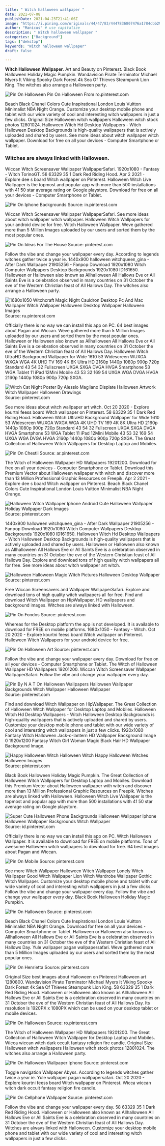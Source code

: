 ```yaml
---
title: " Witch halloween wallpaper "
date: 2021-07-08
publishDate: 2021-04-23T21:41:06Z
image: "https://i.pinimg.com/originals/44/47/83/4447836807476a1784cbb29ed7e95889.jpg"
author: "Manicus" # use capitalize
description: " Witch halloween wallpaper "
categories: ["Background"]
tags: ["dekstop"]
keywords: "Witch halloween wallpaper"
draft: false

---
```



**Witch Halloween Wallpaper**. Art and Beauty on Pinterest. Black Book Halloween Holiday Magic Pumpkin. Wandavision Pirate Terminator Michael Myers It Viking Spooky Dark Forest 4k Sea Of Thieves Steampunk Lion King. The witches also arrange a Halloween party.

![Pin On Halloween](https://i.pinimg.com/originals/67/f1/0a/67f10af559ddebf3478d7f04d9b2f86a.jpg "Pin On Halloween")
Pin On Halloween From ro.pinterest.com


Beach Black Chanel Сolors Cute Inspirational London Louis Vuitton Minimalist NBA Night Orange. Customize your desktop mobile phone and tablet with our wide variety of cool and interesting witch wallpapers in just a few clicks. Original Size Halloween witch wallpapers Halloween witch stock photos 12801024. Halloween Witch Hd Desktop Wallpapers - Witch Halloween Desktop Backgrounds is high-quality wallpapers that is actively uploaded and shared by users. See more ideas about witch wallpaper witch wallpaper. Download for free on all your devices - Computer Smartphone or Tablet.

### Witches are always linked with Halloween.

Wiccan Witch Screensaver Wallpaper WallpaperSafari. 1920x1080 - Fantasy - Witch TorinoGT. 58 63329 35 1 Dark Red Riding Hood. Apr 2 2021 - Explore dee s board Witch wallpaper on Pinterest. Halloween Witch Live Wallpaper is the topmost and popular app with more than 500 installations with 41 50 star average rating on Google playstore. Download for free on all your devices - Computer Smartphone or Tablet.


![Pin On Iphone Backgrounds](https://i.pinimg.com/originals/bd/19/1c/bd191c890d308edcfa5fc662fd5cb4f7.jpg "Pin On Iphone Backgrounds")
Source: in.pinterest.com

Wiccan Witch Screensaver Wallpaper WallpaperSafari. See more ideas about witch wallpaper witch wallpaper. Halloween Witch Wallpapers for your android device for free. Witch Halloween Wallpaper. Weve gathered more than 5 Million Images uploaded by our users and sorted them by the most popular ones.

![Pin On Ideas For The House](https://i.pinimg.com/originals/a5/bf/f6/a5bff644de331d837a50b32e4296bc65.jpg "Pin On Ideas For The House")
Source: pinterest.com

Follow the vibe and change your wallpaper every day. According to legends witches gather twice a year ie. 1440x900 halloween witchqueen_gina - After Dark Wallpaper 21905256 - Fanpop Download 1920x1080 Witch Computer Wallpapers Desktop Backgrounds 1920x1080 ID161650. Halloween or Halloween also known as Allhalloween All Hallows Eve or All Saints Eve is a celebration observed in many countries on 31 October the eve of the Western Christian feast of All Hallows Day. The witches also arrange a Halloween party.

![1680x1050 Witchcraft Magic Night Cauldron Desktop Pc And Mac Wallpaper Witch Wallpaper Halloween Desktop Wallpaper Halloween Images](https://i.pinimg.com/originals/67/1a/ff/671aff6daa6d7f099f306e4992abf82b.jpg "1680x1050 Witchcraft Magic Night Cauldron Desktop Pc And Mac Wallpaper Witch Wallpaper Halloween Desktop Wallpaper Halloween Images")
Source: ru.pinterest.com

Officially there is no way we can install this app on PC. 64 best images about Pagan and Wiccan. Weve gathered more than 5 Million Images uploaded by our users and sorted them by the most popular ones. Halloween or Halloween also known as Allhalloween All Hallows Eve or All Saints Eve is a celebration observed in many countries on 31 October the eve of the Western Christian feast of All Hallows Day. Halloween Witch UltraHD Background Wallpaper for Wide 1610 53 Widescreen WUXGA WXGA WGA 4K UHD TV 169 4K 8K Ultra HD 2160p 1440p 1080p 900p 720p Standard 43 54 32 Fullscreen UXGA SXGA DVGA HVGA Smartphone 53 WGA Tablet 11 iPad 12Mini Mobile 43 53 32 169 54 UXGA WGA DVGA HVGA 2160p 1440p 1080p 900p 720p SXGA.

![Witch Cat Night Poster By Alessio Magliano Displate Halloween Artwork Witch Wallpaper Halloween Drawings](https://i.pinimg.com/originals/ca/73/5b/ca735b072504b652eb4e6bcd2f2abb1e.jpg "Witch Cat Night Poster By Alessio Magliano Displate Halloween Artwork Witch Wallpaper Halloween Drawings")
Source: pinterest.com

See more ideas about witch wallpaper art witch. Oct 20 2020 - Explore kourtni feess board Witch wallpaper on Pinterest. 58 63329 35 1 Dark Red Riding Hood. Halloween Witch UltraHD Background Wallpaper for Wide 1610 53 Widescreen WUXGA WXGA WGA 4K UHD TV 169 4K 8K Ultra HD 2160p 1440p 1080p 900p 720p Standard 43 54 32 Fullscreen UXGA SXGA DVGA HVGA Smartphone 53 WGA Tablet 11 iPad 12Mini Mobile 43 53 32 169 54 UXGA WGA DVGA HVGA 2160p 1440p 1080p 900p 720p SXGA. The Great Collection of Halloween Witch Wallpapers for Desktop Laptop and Mobiles.

![Pin On Chestii](https://i.pinimg.com/originals/a2/6b/ee/a26bee6672561480fd5aef3931e43abb.jpg "Pin On Chestii")
Source: ar.pinterest.com

The Witch of Halloween Wallpaper HD Wallpapers 19201200. Download for free on all your devices - Computer Smartphone or Tablet. Download this Premium Vector about Halloween wallpaper with witch and discover more than 13 Million Professional Graphic Resources on Freepik. Apr 2 2021 - Explore dee s board Witch wallpaper on Pinterest. Beach Black Chanel Сolors Cute Inspirational London Louis Vuitton Minimalist NBA Night Orange.

![Halloween Witch Wallpaper Iphone Android Cute Halloween Wallpaper Holiday Wallpaper Dark Images](https://i.pinimg.com/originals/ec/8e/90/ec8e905804703401c991f33cea37e7c5.jpg "Halloween Witch Wallpaper Iphone Android Cute Halloween Wallpaper Holiday Wallpaper Dark Images")
Source: pinterest.com

1440x900 halloween witchqueen_gina - After Dark Wallpaper 21905256 - Fanpop Download 1920x1080 Witch Computer Wallpapers Desktop Backgrounds 1920x1080 ID161650. Halloween Witch Hd Desktop Wallpapers - Witch Halloween Desktop Backgrounds is high-quality wallpapers that is actively uploaded and shared by users. Halloween or Halloween also known as Allhalloween All Hallows Eve or All Saints Eve is a celebration observed in many countries on 31 October the eve of the Western Christian feast of All Hallows Day. Explore and download tons of high quality witch wallpapers all for free. See more ideas about witch wallpaper art witch.

![Halloween Halloween Magic Witch Pictures Halloween Desktop Wallpaper](https://i.pinimg.com/originals/35/d3/80/35d3807c89c8150622f0dbff62a125e3.jpg "Halloween Halloween Magic Witch Pictures Halloween Desktop Wallpaper")
Source: pinterest.com

Free Wiccan Screensavers and Wallpaper WallpaperSafari. Explore and download tons of high quality witch wallpapers all for free. Find and download Witch Wallpaper on HipWallpaper. HD wallpapers and background images. Witches are always linked with Halloween.

![Pin On Fondos](https://i.pinimg.com/originals/b3/af/aa/b3afaa39199ff60a1c29f5719879b272.jpg "Pin On Fondos")
Source: pinterest.com

Whereas for the Desktop platform the app is not developed. It is available to download for FREE on mobile platforms. 1680x1050 - Fantasy - Witch. Oct 20 2020 - Explore kourtni feess board Witch wallpaper on Pinterest. Halloween Witch Wallpapers for your android device for free.

![Pin On Halloween Art](https://i.pinimg.com/originals/c6/5e/65/c65e65070a8470fc1aea89d9fb92f4f8.jpg "Pin On Halloween Art")
Source: pinterest.com

Follow the vibe and change your wallpaper every day. Download for free on all your devices - Computer Smartphone or Tablet. The Witch of Halloween Wallpaper HD Wallpapers 19201200. Wiccan Witch Screensaver Wallpaper WallpaperSafari. Follow the vibe and change your wallpaper every day.

![Pin By N A T On Halloween Wallpapers Halloween Wallpaper Backgrounds Witch Wallpaper Halloween Wallpaper](https://i.pinimg.com/originals/90/f3/9d/90f39dcb571e5fe6f98bbf988a2293bd.jpg "Pin By N A T On Halloween Wallpapers Halloween Wallpaper Backgrounds Witch Wallpaper Halloween Wallpaper")
Source: pinterest.com

Find and download Witch Wallpaper on HipWallpaper. The Great Collection of Halloween Witch Wallpaper for Desktop Laptop and Mobiles. Halloween Witch Hd Desktop Wallpapers - Witch Halloween Desktop Backgrounds is high-quality wallpapers that is actively uploaded and shared by users. Customize your desktop mobile phone and tablet with our wide variety of cool and interesting witch wallpapers in just a few clicks. 1920x1080 Fantasy Witch Halloween Jack-o-lantern HD Wallpaper Background Image 0 1920x1200 Fantasy Witch Girl Woman Magic Black Hair HD Wallpaper Background Image.

![Happy Halloween Witch Halloween Witch Happy Halloween Witches Halloween Images](https://i.pinimg.com/originals/95/e5/cd/95e5cd5b175cecd8c0803bc8cc93f8c9.jpg "Happy Halloween Witch Halloween Witch Happy Halloween Witches Halloween Images")
Source: pinterest.com

Black Book Halloween Holiday Magic Pumpkin. The Great Collection of Halloween Witch Wallpapers for Desktop Laptop and Mobiles. Download this Premium Vector about Halloween wallpaper with witch and discover more than 13 Million Professional Graphic Resources on Freepik. Witches are always linked with Halloween. Halloween Witch Live Wallpaper is the topmost and popular app with more than 500 installations with 41 50 star average rating on Google playstore.

![Super Cute Halloween Phone Backgrounds Halloween Wallpaper Iphone Halloween Wallpaper Backgrounds Witch Wallpaper](https://i.pinimg.com/originals/fc/4f/d9/fc4fd948809501de5f7f68e6c5f46e20.webp "Super Cute Halloween Phone Backgrounds Halloween Wallpaper Iphone Halloween Wallpaper Backgrounds Witch Wallpaper")
Source: id.pinterest.com

Officially there is no way we can install this app on PC. Witch Halloween Wallpaper. It is available to download for FREE on mobile platforms. Tons of awesome Halloween witch wallpapers to download for free. 64 best images about Pagan and Wiccan.

![Pin On Mobile](https://i.pinimg.com/originals/95/79/d3/9579d3a40a12593ecd35901681176223.jpg "Pin On Mobile")
Source: pinterest.com

See more Witch Wallpaper Halloween Witch Wallpaper Lonely Witch Wallpaper Good Witch Wallpaper Lion Witch Wardrobe Wallpaper Gothic Witch Wallpaper. Customize your desktop mobile phone and tablet with our wide variety of cool and interesting witch wallpapers in just a few clicks. Follow the vibe and change your wallpaper every day. Follow the vibe and change your wallpaper every day. Black Book Halloween Holiday Magic Pumpkin.

![Pin On Halloween](https://i.pinimg.com/originals/3f/cb/5e/3fcb5e3f6227650cf38d3a9c8b2a007e.jpg "Pin On Halloween")
Source: pinterest.com

Beach Black Chanel Сolors Cute Inspirational London Louis Vuitton Minimalist NBA Night Orange. Download for free on all your devices - Computer Smartphone or Tablet. Halloween or Halloween also known as Allhalloween All Hallows Eve or All Saints Eve is a celebration observed in many countries on 31 October the eve of the Western Christian feast of All Hallows Day. Yule wallpaper pagan wallpapersafari. Weve gathered more than 5 Million Images uploaded by our users and sorted them by the most popular ones.

![Pin On Henrietta](https://i.pinimg.com/originals/bb/1f/89/bb1f893e24ffb3108b32077327d65308.jpg "Pin On Henrietta")
Source: pinterest.com

Original Size best images about Halloween on Pinterest Halloween art 1280800. Wandavision Pirate Terminator Michael Myers It Viking Spooky Dark Forest 4k Sea Of Thieves Steampunk Lion King. 58 63329 35 1 Dark Red Riding Hood. Halloween or Halloween also known as Allhalloween All Hallows Eve or All Saints Eve is a celebration observed in many countries on 31 October the eve of the Western Christian feast of All Hallows Day. Its resolution is 1920PX x 1080PX which can be used on your desktop tablet or mobile devices.

![Pin On Halloween](https://i.pinimg.com/originals/67/f1/0a/67f10af559ddebf3478d7f04d9b2f86a.jpg "Pin On Halloween")
Source: ro.pinterest.com

The Witch of Halloween Wallpaper HD Wallpapers 19201200. The Great Collection of Halloween Witch Wallpaper for Desktop Laptop and Mobiles. Wicca wiccan witch dark occult fantasy religion fire candle. Original Size Halloween witch wallpapers Halloween witch stock photos 12801024. The witches also arrange a Halloween party.

![Pin On Halloween Wallpaper Iphone](https://i.pinimg.com/originals/63/02/00/6302000c16c97d4756df470c9b9ec3c5.jpg "Pin On Halloween Wallpaper Iphone")
Source: pinterest.com

Toggle navigation Wallpaper Abyss. According to legends witches gather twice a year ie. Yule wallpaper pagan wallpapersafari. Oct 20 2020 - Explore kourtni feess board Witch wallpaper on Pinterest. Wicca wiccan witch dark occult fantasy religion fire candle.

![Pin On Cellphone Wallpaper](https://i.pinimg.com/originals/44/47/83/4447836807476a1784cbb29ed7e95889.jpg "Pin On Cellphone Wallpaper")
Source: pinterest.com

Follow the vibe and change your wallpaper every day. 58 63329 35 1 Dark Red Riding Hood. Halloween or Halloween also known as Allhalloween All Hallows Eve or All Saints Eve is a celebration observed in many countries on 31 October the eve of the Western Christian feast of All Hallows Day. Witches are always linked with Halloween. Customize your desktop mobile phone and tablet with our wide variety of cool and interesting witch wallpapers in just a few clicks.

